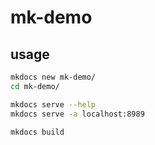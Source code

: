 # mk-demo

## usage

```bash
mkdocs new mk-demo/
cd mk-demo/

mkdocs serve --help
mkdocs serve -a localhost:8989

mkdocs build
```